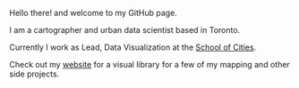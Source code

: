 Hello there! and welcome to my GitHub page. 

I am a cartographer and urban data scientist based in Toronto. 

Currently I work as Lead, Data Visualization at the [School of Cities](https://www.schoolofcities.utoronto.ca/). 

Check out my [website](https://jamaps.github.io/) for a visual library for a few of my mapping and other side projects.
